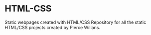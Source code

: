 # HTML-CSS
Static webpages created with HTML/CSS
Repository for all the static HTML/CSS projects created by Pierce Willans.
